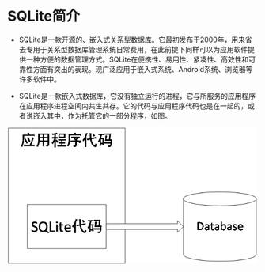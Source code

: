 # SQLite简介
* SQLite是一款开源的、嵌入式关系型数据库。它最初发布于2000年，用来省去专用于关系型数据库管理系统日常费用，在此前提下同样可以为应用软件提供一种方便的数据管理方式。SQLite在便携性、易用性、紧凑性、高效性和可靠性方面有突出的表现。现广泛应用于嵌入式系统、Android系统、浏览器等许多软件中。


* SQLite是一款嵌入式数据库，它没有独立运行的进程，它与所服务的应用程序在应用程序进程空间内共生共存。它的代码与应用程序代码也是在一起的，或者说嵌入其中，作为托管它的一部分程序，如图。


![Alt text](picture1-1.png)

